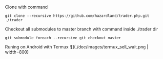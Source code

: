 Clone with command
```
git clone --recursive https://github.com/hazardland/trader.php.git ./trader
```
Checkout all submodules to master branch with command inside ./trader dir
```
git submodule foreach --recursive git checkout master
```
Runing on Android with Termux
![](./doc/images/termux_sell_wait.png | width=800)
